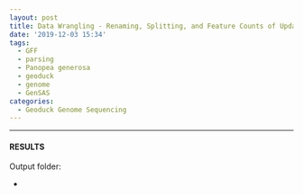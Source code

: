 ```yaml
---
layout: post
title: Data Wrangling - Renaming, Splitting, and Feature Counts of Updated Pgenerosa_v074 GenSAS Merged GFF
date: '2019-12-03 15:34'
tags: 
  - GFF
  - parsing
  - Panopea generosa
  - geoduck
  - genome
  - GenSAS
categories: 
  - Geoduck Genome Sequencing
---
```




---

#### RESULTS

Output folder:

- []()

